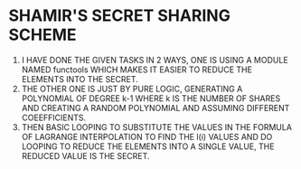 # SHAMIR'S SECRET SHARING SCHEME
1. I HAVE DONE THE GIVEN TASKS IN 2 WAYS, ONE IS USING A MODULE NAMED functools WHICH MAKES IT EASIER TO REDUCE THE ELEMENTS INTO THE SECRET.
2. THE OTHER ONE IS JUST BY PURE LOGIC, GENERATING A POLYNOMIAL OF DEGREE k-1 WHERE k IS THE NUMBER OF SHARES AND CREATING A RANDOM POLYNOMIAL AND ASSUMING DIFFERENT COEEFFICIENTS.
3. THEN BASIC LOOPING TO SUBSTITUTE THE VALUES IN THE FORMULA OF LAGRANGE INTERPOLATION TO FIND THE l(i) VALUES AND DO LOOPING TO REDUCE THE ELEMENTS INTO A SINGLE VALUE, THE REDUCED VALUE IS THE SECRET.
    
